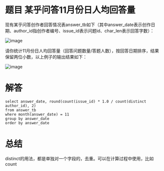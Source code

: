 # 题目 某乎问答11月份日人均回答量

现有某乎问答创作者回答情况表answer_tb如下（其中answer_date表示创作日期、author_id指创作者编号、issue_id表示问题id、char_len表示回答字数）：

![image](https://github.com/user-attachments/assets/ef1d359f-772c-42dd-b0cc-8bd7cac32331)

请你统计11月份日人均回答量（回答问题数量/答题人数），按回答日期排序，结果保留两位小数，以上例子的输出结果如下：

![image](https://github.com/user-attachments/assets/3e2870a8-a23c-4a36-9b7c-468b92b72c86)

# 解答

```mysql
select answer_date, round(count(issue_id) * 1.0 / count(distinct author_id), 2)
from answer_tb
where month(answer_date) = 11
group by answer_date
order by answer_date
```

# 总结

distinct的用法，都是单独对一个字段的，去重。可以在计算过程中使用，比如count
